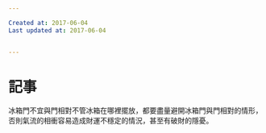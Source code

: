 ```yaml
---

Created at: 2017-06-04
Last updated at: 2017-06-04


---
```


# 記事


冰箱門不宜與門相對不管冰箱在哪裡擺放，都要盡量避開冰箱門與門相對的情形，否則氣流的相衝容易造成財運不穩定的情況，甚至有破財的隱憂。

